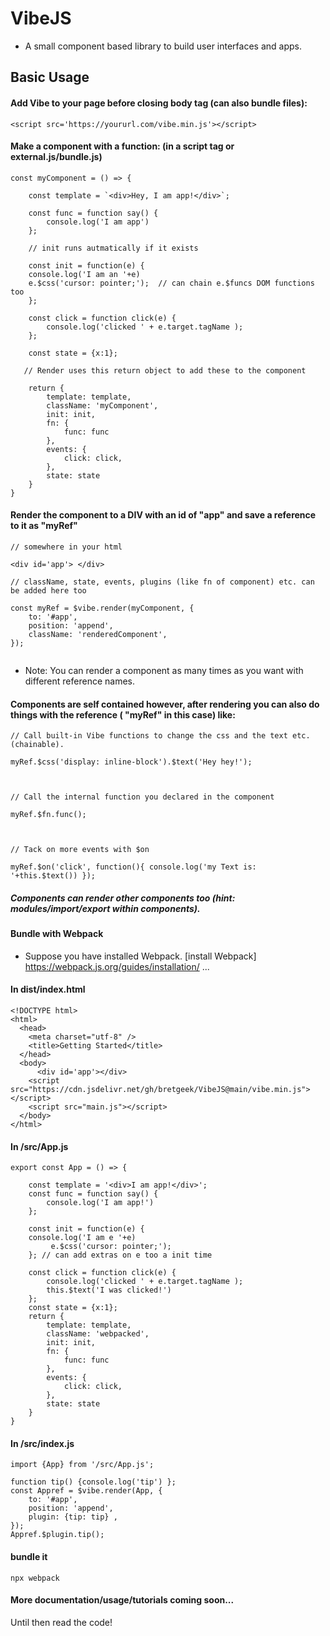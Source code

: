# VibeJS
* A small component based library to build user interfaces and apps.


## Basic Usage

#### Add Vibe to your page before closing body tag (can also bundle files):

```
<script src='https://yoururl.com/vibe.min.js'></script>

```


#### Make a component with a function: (in a script tag or external.js/bundle.js)

```
const myComponent = () => {

    const template = `<div>Hey, I am app!</div>`;
    
    const func = function say() {
        console.log('I am app')
    };
    
    // init runs autmatically if it exists

    const init = function(e) {
    console.log('I am an '+e)
    e.$css('cursor: pointer;');  // can chain e.$funcs DOM functions too 
    }; 
    
    const click = function click(e) {
        console.log('clicked ' + e.target.tagName );
    };  

    const state = {x:1};

   // Render uses this return object to add these to the component

    return {
        template: template,
        className: 'myComponent',
        init: init,
        fn: { 
            func: func
        },  
        events: {
            click: click,
        },  
        state: state
    }   
}   

```

#### Render the component to a DIV with an id of "app" and save a reference to it as "myRef"


```
// somewhere in your html

<div id='app'> </div>
```

```
// className, state, events, plugins (like fn of component) etc. can be added here too

const myRef = $vibe.render(myComponent, {
    to: '#app',
    position: 'append',
    className: 'renderedComponent',
});     
 
```
 * Note: You can render a component as many times as you want with different reference names.


#### Components are self contained however, after rendering you can also do things with the reference ( "myRef" in this case)  like:
```
// Call built-in Vibe functions to change the css and the text etc. (chainable).

myRef.$css('display: inline-block').$text('Hey hey!');



// Call the internal function you declared in the component

myRef.$fn.func(); 



// Tack on more events with $on 

myRef.$on('click', function(){ console.log('my Text is: '+this.$text()) });
```

##### Components can render other components too (hint: modules/import/export within components).


#### Bundle with Webpack


* Suppose you have installed Webpack. [install Webpack] https://webpack.js.org/guides/installation/ ...



#### In dist/index.html

```
<!DOCTYPE html>
<html>
  <head>
    <meta charset="utf-8" />
    <title>Getting Started</title>
  </head>
  <body>
      <div id='app'></div>
    <script src="https://cdn.jsdelivr.net/gh/bretgeek/VibeJS@main/vibe.min.js"></script>
    <script src="main.js"></script>
  </body>
</html>
```



#### In /src/App.js

```
export const App = () => {

    const template = '<div>I am app!</div>';
    const func = function say() {
        console.log('I am app!')
    };  
    
    const init = function(e) {
    console.log('I am e '+e)
         e.$css('cursor: pointer;');
    }; // can add extras on e too a init time

    const click = function click(e) {
        console.log('clicked ' + e.target.tagName );
        this.$text('I was clicked!')
    };  
    const state = {x:1};
    return {
        template: template,
        className: 'webpacked',
        init: init,
        fn: {
            func: func
        },  
        events: {
            click: click,
        },  
        state: state
    }   
}
```

#### In /src/index.js

```
import {App} from '/src/App.js';

function tip() {console.log('tip') };
const Appref = $vibe.render(App, {
    to: '#app',
    position: 'append',
    plugin: {tip: tip} ,
});
Appref.$plugin.tip();
```

#### bundle it
```
npx webpack
```




#### More documentation/usage/tutorials coming soon...

Until then read the code!

